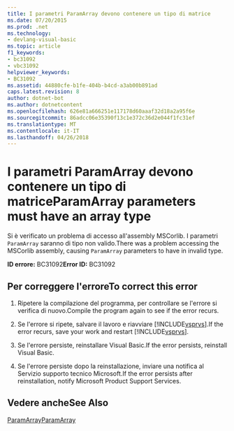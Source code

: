 ```yaml
---
title: I parametri ParamArray devono contenere un tipo di matrice
ms.date: 07/20/2015
ms.prod: .net
ms.technology:
- devlang-visual-basic
ms.topic: article
f1_keywords:
- bc31092
- vbc31092
helpviewer_keywords:
- BC31092
ms.assetid: 44880cfe-b1fe-404b-b4cd-a3ab00b891ad
caps.latest.revision: 8
author: dotnet-bot
ms.author: dotnetcontent
ms.openlocfilehash: 626e81a666251e117178d60aaaf32d18a2a95f6e
ms.sourcegitcommit: 86adcc06e35390f13c1e372c36d2e044f1fc31ef
ms.translationtype: MT
ms.contentlocale: it-IT
ms.lasthandoff: 04/26/2018
---
```

# <a name="paramarray-parameters-must-have-an-array-type"></a><span data-ttu-id="d9fe5-102">I parametri ParamArray devono contenere un tipo di matrice</span><span class="sxs-lookup"><span data-stu-id="d9fe5-102">ParamArray parameters must have an array type</span></span>
<span data-ttu-id="d9fe5-103">Si è verificato un problema di accesso all'assembly MSCorlib. I parametri `ParamArray` saranno di tipo non valido.</span><span class="sxs-lookup"><span data-stu-id="d9fe5-103">There was a problem accessing the MSCorlib assembly, causing `ParamArray` parameters to have in invalid type.</span></span>  
  
 <span data-ttu-id="d9fe5-104">**ID errore:** BC31092</span><span class="sxs-lookup"><span data-stu-id="d9fe5-104">**Error ID:** BC31092</span></span>  
  
## <a name="to-correct-this-error"></a><span data-ttu-id="d9fe5-105">Per correggere l'errore</span><span class="sxs-lookup"><span data-stu-id="d9fe5-105">To correct this error</span></span>  
  
1.  <span data-ttu-id="d9fe5-106">Ripetere la compilazione del programma, per controllare se l'errore si verifica di nuovo.</span><span class="sxs-lookup"><span data-stu-id="d9fe5-106">Compile the program again to see if the error recurs.</span></span>  
  
2.  <span data-ttu-id="d9fe5-107">Se l'errore si ripete, salvare il lavoro e riavviare [!INCLUDE[vsprvs](~/includes/vsprvs-md.md)].</span><span class="sxs-lookup"><span data-stu-id="d9fe5-107">If the error recurs, save your work and restart [!INCLUDE[vsprvs](~/includes/vsprvs-md.md)].</span></span>  
  
3.  <span data-ttu-id="d9fe5-108">Se l'errore persiste, reinstallare Visual Basic.</span><span class="sxs-lookup"><span data-stu-id="d9fe5-108">If the error persists, reinstall Visual Basic.</span></span>  
  
4.  <span data-ttu-id="d9fe5-109">Se l'errore persiste dopo la reinstallazione, inviare una notifica al Servizio supporto tecnico Microsoft.</span><span class="sxs-lookup"><span data-stu-id="d9fe5-109">If the error persists after reinstallation, notify Microsoft Product Support Services.</span></span>  
  
## <a name="see-also"></a><span data-ttu-id="d9fe5-110">Vedere anche</span><span class="sxs-lookup"><span data-stu-id="d9fe5-110">See Also</span></span>  
 [<span data-ttu-id="d9fe5-111">ParamArray</span><span class="sxs-lookup"><span data-stu-id="d9fe5-111">ParamArray</span></span>](../../visual-basic/language-reference/modifiers/paramarray.md)
